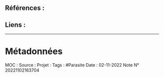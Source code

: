 ## Références :
>
 

## Liens :




***
# Métadonnées
MOC : 
Source :
Projet :
Tags : #Parasite 
Date : 02-11-2022
Note N° 20221102163704